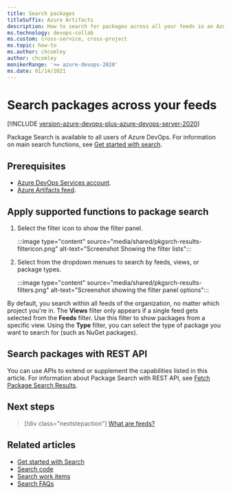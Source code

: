 ```yaml
---
title: Search packages
titleSuffix: Azure Artifacts
description: How to search for packages across all your feeds in an Azure DevOps organization.
ms.technology: devops-collab
ms.custom: cross-service, cross-project
ms.topic: how-to
ms.author: chcomley
author: chcomley
monikerRange: '>= azure-devops-2020'
ms.date: 01/14/2021
---
```


# Search packages across your feeds

[!INCLUDE [version-azure-devops-plus-azure-devops-server-2020](../../includes/version-azure-devops-plus-azure-devops-server-2020.md)]

Package Search is available to all users of Azure DevOps. For information on main search functions, see [Get started with search](get-started-search.md).

## Prerequisites

- [Azure DevOps Services account](https://azure.microsoft.com/services/devops/).
- [Azure Artifacts feed](../../artifacts/get-started-nuget.md).

## Apply supported functions to package search

1. Select the filter icon to show the filter panel.

	:::image type="content" source="media/shared/pkgsrch-results-filtericon.png" alt-text="Screenshot Showing the filter lists":::

1. Select from the dropdown menues to search by feeds, views, or package types.

	:::image type="content" source="media/shared/pkgsrch-results-filters.png" alt-text="Screenshot showing the filter panel options":::

By default, you search within all feeds of the organization, no matter which project you're in. The **Views** filter only appears if a single feed gets selected from the **Feeds** filter. Use this filter to show packages from a specific view.
Using the **Type** filter, you can select the type of package you want to search for (such as NuGet packages).

## Search packages with REST API

You can use APIs to extend or supplement the capabilities listed in this article. For information about Package Search with REST API, see [Fetch Package Search Results](/rest/api/azure/devops/search/package-search-results/fetch-package-search-results).
## Next steps

> [!div class="nextstepaction"]
> [What are feeds?](../../artifacts/concepts/feeds.md)

## Related articles

* [Get started with Search](get-started-search.md)
* [Search code](functional-code-search.md)
* [Search work items](functional-work-item-search.md)
* [Search FAQs](faq-search.yml)
